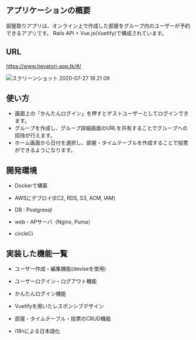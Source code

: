 ## アプリケーションの概要

部屋取りアプリは、オンライン上で作成した部屋をグループ内のユーザーが予約できるアプリです。
Rails API + Vue.js(Vuetify)で構成されています。


## URL
https://www.heyatori-app.tk/#/

![スクリーンショット 2020-07-27 18 21 09](https://user-images.githubusercontent.com/53544498/88542657-b83aa180-d051-11ea-8001-e11941873777.png)

## 使い方

* 画面上の「かんたんログイン」を押すとゲストユーザーとしてログインできます。
* グループを作成し、グループ詳細画面のURLを共有することでグループへの招待が行えます。
* ホーム画面から日付を選択し、部屋・タイムテーブルを作成することで投票ができるようになります。

## 開発環境

* Dockerで構築

* AWSにデプロイ(EC2, RDS, S3, ACM, IAM)

* DB : Postgresql

* web・APサーバ（Nginx, Puma）

* circleCi

## 実装した機能一覧

* ユーザー作成・編集機能(deviseを使用)

* ユーザーログイン・ログアウト機能

* かんたんログイン機能

* Vuetifyを用いたレスポンシブデザイン

* 部屋・タイムテーブル・投票のCRUD機能

* i18nによる日本語化
